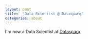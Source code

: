 ```yaml
---
layout: post
title:  "Data Scientist @ Datasparq"
categories: about
---
```


I'm now a Data Scientist at [Datasparq](https://www.datasparq.ai).
